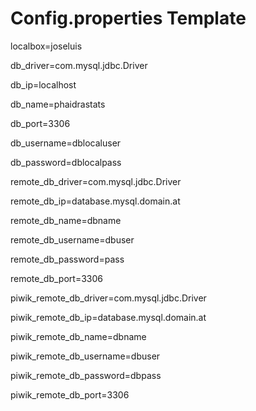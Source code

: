 # Config.properties Template

localbox=joseluis

db_driver=com.mysql.jdbc.Driver

db_ip=localhost

db_name=phaidrastats

db_port=3306

db_username=dblocaluser

db_password=dblocalpass

remote_db_driver=com.mysql.jdbc.Driver

remote_db_ip=database.mysql.domain.at

remote_db_name=dbname

remote_db_username=dbuser

remote_db_password=pass

remote_db_port=3306



piwik_remote_db_driver=com.mysql.jdbc.Driver

piwik_remote_db_ip=database.mysql.domain.at

piwik_remote_db_name=dbname

piwik_remote_db_username=dbuser

piwik_remote_db_password=dbpass

piwik_remote_db_port=3306
